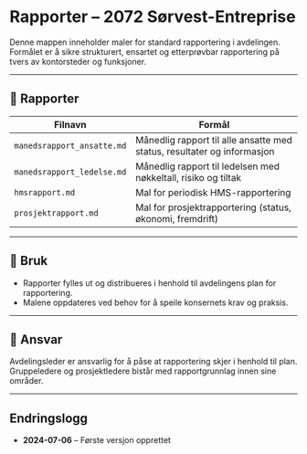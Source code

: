 # Rapporter – 2072 Sørvest-Entreprise

Denne mappen inneholder maler for standard rapportering i avdelingen.  
Formålet er å sikre strukturert, ensartet og etterprøvbar rapportering på tvers av kontorsteder og funksjoner.

---

## 📌 Rapporter

| Filnavn | Formål |
|----------|---------|
| `manedsrapport_ansatte.md` | Månedlig rapport til alle ansatte med status, resultater og informasjon |
| `manedsrapport_ledelse.md` | Månedlig rapport til ledelsen med nøkkeltall, risiko og tiltak |
| `hmsrapport.md` | Mal for periodisk HMS-rapportering |
| `prosjektrapport.md` | Mal for prosjektrapportering (status, økonomi, fremdrift) |

---

## 🚀 Bruk
- Rapporter fylles ut og distribueres i henhold til avdelingens plan for rapportering.
- Malene oppdateres ved behov for å speile konsernets krav og praksis.

---

## 📌 Ansvar
Avdelingsleder er ansvarlig for å påse at rapportering skjer i henhold til plan.  
Gruppeledere og prosjektledere bistår med rapportgrunnlag innen sine områder.

---

## Endringslogg
- **2024-07-06** – Første versjon opprettet
